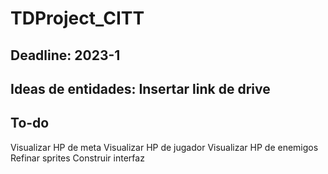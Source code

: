 # TDProject_CITT

## Deadline: 2023-1

## Ideas de entidades: Insertar link de drive

## To-do
Visualizar HP de meta
Visualizar HP de jugador
Visualizar HP de enemigos
Refinar sprites
Construir interfaz

